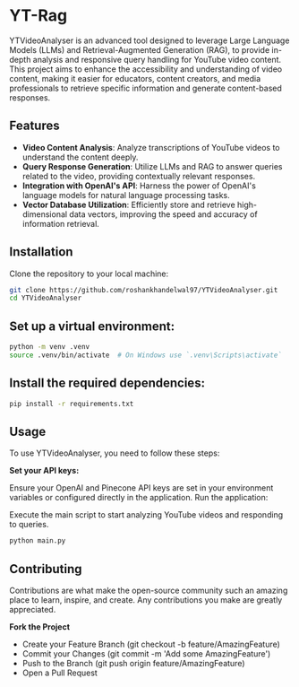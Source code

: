 # YT-Rag

YTVideoAnalyser is an advanced tool designed to leverage Large Language Models (LLMs) and Retrieval-Augmented Generation (RAG), to provide in-depth analysis and responsive query handling for YouTube video content. This project aims to enhance the accessibility and understanding of video content, making it easier for educators, content creators, and media professionals to retrieve specific information and generate content-based responses.

## Features

- **Video Content Analysis**: Analyze transcriptions of YouTube videos to understand the content deeply.
- **Query Response Generation**: Utilize LLMs and RAG to answer queries related to the video, providing contextually relevant responses.
- **Integration with OpenAI's API**: Harness the power of OpenAI's language models for natural language processing tasks.
- **Vector Database Utilization**: Efficiently store and retrieve high-dimensional data vectors, improving the speed and accuracy of information retrieval.

## Installation

Clone the repository to your local machine:

```bash
git clone https://github.com/roshankhandelwal97/YTVideoAnalyser.git
cd YTVideoAnalyser
```
## Set up a virtual environment:

```bash
python -m venv .venv
source .venv/bin/activate  # On Windows use `.venv\Scripts\activate`
```
## Install the required dependencies:

```bash
pip install -r requirements.txt
```

## Usage

To use YTVideoAnalyser, you need to follow these steps:

**Set your API keys:**

Ensure your OpenAI and Pinecone API keys are set in your environment variables or configured directly in the application.
Run the application:

Execute the main script to start analyzing YouTube videos and responding to queries.

```bash
python main.py
```

## Contributing
Contributions are what make the open-source community such an amazing place to learn, inspire, and create. Any contributions you make are greatly appreciated.

**Fork the Project**

- Create your Feature Branch (git checkout -b feature/AmazingFeature)
- Commit your Changes (git commit -m 'Add some AmazingFeature')
- Push to the Branch (git push origin feature/AmazingFeature)
- Open a Pull Request

